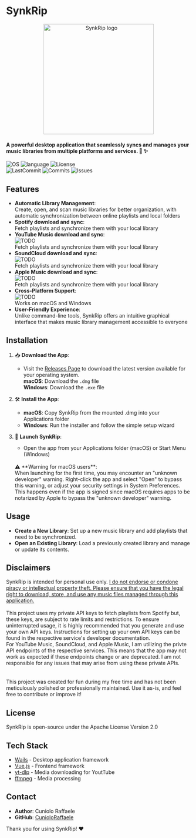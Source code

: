 # SynkRip

<p align="center">
    <img src="https://github.com/user-attachments/assets/4eb26b8f-49b0-4d4a-a252-b6ba33b09c96" alt="SynkRip logo" width="300">
</p>

#### A powerful desktop application that seamlessly syncs and manages your music libraries from multiple platforms and services. 🎵 ✨

![OS](https://img.shields.io/badge/OS-MacOs-cyan?style=for-the-badge)
![language](https://img.shields.io/badge/lang-go-blueviolet?style=for-the-badge)
![License](https://img.shields.io/github/license/CunioloRaffaele/synkrip?style=for-the-badge)
<br>
![LastCommit](https://img.shields.io/github/last-commit/CunioloRaffaele/synkrip/main)
![Commits](https://img.shields.io/github/commit-activity/w/CunioloRaffaele/synkrip)
![Issues](https://img.shields.io/bitbucket/issues/CunioloRaffaele/synkrip?color=yellow)

## Features

- **Automatic Library Management**:<br>Create, open, and scan music libraries for better organization, with automatic synchronization between online playlists and local folders
- **Spotify download and sync**:<br>Fetch playlists and synchronize them with your local library
- **YouTube Music download and sync**:<br>![TODO](https://img.shields.io/badge/status-TODO-red)<br>Fetch playlists and synchronize them with your local library 
- **SoundCloud download and sync**:<br>![TODO](https://img.shields.io/badge/status-TODO-red)<br>Fetch playlists and synchronize them with your local library
- **Apple Music download and sync**:<br>![TODO](https://img.shields.io/badge/status-TODO-red)<br>Fetch playlists and synchronize them with your local library
- **Cross-Platform Support**:<br>![TODO](https://img.shields.io/badge/status-TODO-red)<br>Works on macOS and Windows
- **User-Friendly Experience**:<br>Unlike command-line tools, SynkRip offers an intuitive graphical interface that makes music library management accessible to everyone

## Installation

1. 📥   **Download the App**:
    - Visit the [Releases Page](https://github.com/CunioloRaffaele/synkrip/releases) to download the latest version available for your operating system.
    <br>**macOS**: Download the `.dmg` file
    <br>**Windows**: Download the `.exe` file

2. 🛠️  **Install the App**:
    - **macOS**: Copy SynkRip from the mounted .dmg into your Applications folder
    - **Windows**: Run the installer and follow the simple setup wizard

3. 🚀  **Launch SynkRip**:
    - Open the app from your Applications folder (macOS) or Start Menu (Windows)
    <br>
     ⚠️  **Warning for macOS users**: 
    <br>When launching for the first time, you may encounter an "unknown developer" warning. Right-click the app and select "Open" to bypass this warning, or adjust your security settings in System Preferences.
    <br>This happens even if the app is signed since macOS requires apps to be notarized by Apple to bypass the "unknown developer" warning.

## Usage

- **Create a New Library**: Set up a new music library and add playlists that need to be synchronized.
- **Open an Existing Library**: Load a previously created library and manage or update its contents.

## Disclaimers

SynkRip is intended for personal use only. <u>I do not endorse or condone piracy or intellectual property theft. Please ensure that you have the legal right to download, store, and use any music files managed through this application.</u>
<br><br>
This project uses my private API keys to fetch playlists from Spotify but, these keys, are subject to rate limits and restrictions. To ensure uninterrupted usage, it is highly recommended that you generate and use your own API keys. Instructions for setting up your own API keys can be found in the respective service's developer documentation.
<br>
For YouTube Music, SoundCloud, and Apple Music, I am utilizing the privte API endpoints of the respective services. This means that the app may not work as expected if these endpoints change or are deprecated. I am not responsible for any issues that may arise from using these private APIs.
<br>
<br><br>
This project was created for fun during my free time and has not been meticulously polished or professionally maintained. Use it as-is, and feel free to contribute or improve it!

## License

SynkRip is open-source under the Apache License Version 2.0

## Tech Stack

- [Wails](https://wails.io/) - Desktop application framework
- [Vue.js](https://vuejs.org/) - Frontend framework
- [yt-dlp](https://github.com/yt-dlp/yt-dlp) - Media downloading for YoutTube
- [ffmpeg](https://github.com/FFmpeg/FFmpeg) - Media processing


## Contact

- **Author**: Cuniolo Raffaele
- **GitHub**: [CunioloRaffaele](https://github.com/CunioloRaffaele)

Thank you for using SynkRip! ❤️
